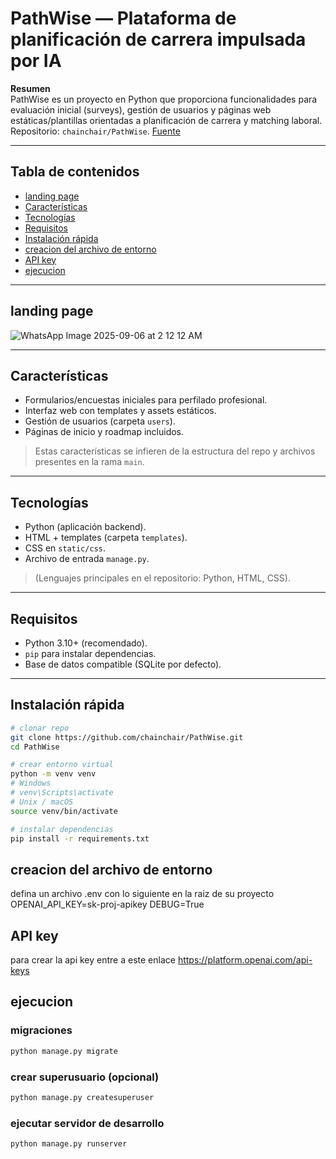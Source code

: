 # PathWise — Plataforma de planificación de carrera impulsada por IA

**Resumen**  
PathWise es un proyecto en Python que proporciona funcionalidades para evaluación inicial (surveys), gestión de usuarios y páginas web estáticas/plantillas orientadas a planificación de carrera y matching laboral. Repositorio: `chainchair/PathWise`. [Fuente](https://github.com/chainchair/PathWise/tree/main)

---

## Tabla de contenidos
- [landing page](#landing-page)  
- [Características](#características)
- [Tecnologías](#tecnologías)  
- [Requisitos](#requisitos)  
- [Instalación rápida](#instalación-rápida)  
- [creacion del archivo de entorno](#creacion-del-archivo-de-entorno)  
- [API key](#api-key)  
- [ejecucion](#ejecucion)  

---
## landing page
![WhatsApp Image 2025-09-06 at 2 12 12 AM](https://github.com/user-attachments/assets/32637469-5fe1-457c-9c97-5f6b795675a1)

---

## Características
- Formularios/encuestas iniciales para perfilado profesional.  
- Interfaz web con templates y assets estáticos.  
- Gestión de usuarios (carpeta `users`).  
- Páginas de inicio y roadmap incluidos.  

> Estas características se infieren de la estructura del repo y archivos presentes en la rama `main`.

---

## Tecnologías
- Python (aplicación backend).  
- HTML + templates (carpeta `templates`).  
- CSS en `static/css`.  
- Archivo de entrada `manage.py`.  

> (Lenguajes principales en el repositorio: Python, HTML, CSS).

---

## Requisitos
- Python 3.10+ (recomendado).  
- `pip` para instalar dependencias.  
- Base de datos compatible (SQLite por defecto).

---

## Instalación rápida
```bash
# clonar repo
git clone https://github.com/chainchair/PathWise.git
cd PathWise

# crear entorno virtual
python -m venv venv
# Windows
# venv\Scripts\activate
# Unix / macOS
source venv/bin/activate

# instalar dependencias
pip install -r requirements.txt
```

## creacion del archivo de entorno
defina un archivo .env con lo siguiente en la raiz de su proyecto
OPENAI_API_KEY=sk-proj-apikey
DEBUG=True

## API key 
para crear la api key entre a este enlace
https://platform.openai.com/api-keys

## ejecucion
### migraciones
```bash
python manage.py migrate
```

### crear superusuario (opcional)
```bash
python manage.py createsuperuser
```

### ejecutar servidor de desarrollo
```bash
python manage.py runserver
```

